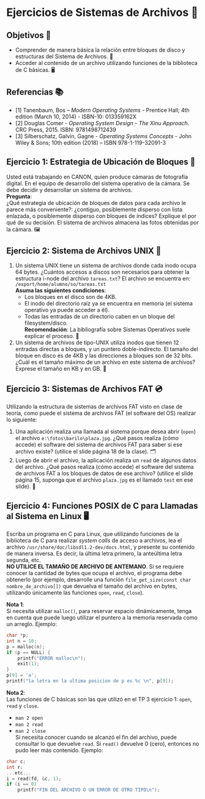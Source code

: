 # Ejercicios de Sistemas de Archivos 📂

## Objetivos 🎯

- Comprender de manera básica la relación entre bloques de disco y estructuras del Sistema de Archivos. 💾
- Acceder al contenido de un archivo utilizando funciones de la biblioteca de C básicas. 🖥️

## Referencias 📚

- [1] Tanenbaum, Bos – *Modern Operating Systems* - Prentice Hall; 4th edition (March 10, 2014) - ISBN-10: 013359162X
- [2] Douglas Comer - *Operating System Design - The Xinu Approach*. CRC Press, 2015. ISBN: 9781498712439
- [3] Silberschatz, Galvin, Gagne - *Operating Systems Concepts* - John Wiley & Sons; 10th edition (2018) – ISBN 978-1-119-32091-3

## Ejercicio 1: Estrategia de Ubicación de Bloques 📸

Usted está trabajando en CANON, quien produce cámaras de fotografía digital. En el equipo de desarrollo del sistema operativo de la cámara. Se debe decidir y desarrollar un sistema de archivos.  
**Pregunta**:  
¿Qué estrategia de ubicación de bloques de datos para cada archivo le parece más conveniente?: ¿contiguo, posiblemente disperso con lista enlazada, o posiblemente disperso con bloques de índices? Explique el por qué de su decisión. El sistema de archivos almacena las fotos obtenidas por la cámara. 🖼️

## Ejercicio 2: Sistema de Archivos UNIX 🐧

1. Un sistema UNIX tiene un sistema de archivos donde cada inodo ocupa 64 bytes. ¿Cuántos accesos a discos son necesarios para obtener la estructura i-node del archivo `tareas.txt`? El archivo se encuentra en:  
   `/export/home/alumno/so/tareas.txt`  
   **Asuma las siguientes condiciones**:  
   - Los bloques en el disco son de 4KB.  
   - El inodo del directorio raíz ya se encuentra en memoria (el sistema operativo ya puede acceder a él).  
   - Todas las entradas de un directorio caben en un bloque del filesystem/disco.  
   **Recomendación**: La bibliografía sobre Sistemas Operativos suele explicar el proceso. 📖  
2. Un sistema de archivos de tipo-UNIX utiliza inodos que tienen 12 entradas directas a bloques, y un puntero doble-indirecto. El tamaño del bloque en disco es de 4KB y las direcciones a bloques son de 32 bits. ¿Cuál es el tamaño máximo de un archivo en este sistema de archivos? Exprese el tamaño en KB y en GB. 📏

## Ejercicio 3: Sistemas de Archivos FAT 💿

Utilizando la estructura de sistemas de archivos FAT visto en clase de teoría, como puede el sistema de archivos FAT (el software del OS) realizar lo siguiente:  

1. Una aplicación realiza una llamada al sistema porque desea abrir (`open`) el archivo `e:\fotos\barilo\plaza.jpg`. ¿Qué pasos realiza (cómo accede) el software del sistema de archivos FAT para saber si ese archivo existe? (utilice el slide página 18 de la clase). 🗂️  
2. Luego de abrir el archivo, la aplicación realiza un `read` de algunos datos del archivo. ¿Qué pasos realiza (cómo accede) el software del sistema de archivos FAT a los bloques de datos de ese archivo? (utilice el slide página 15, suponga que el archivo `plaza.jpg` es el llamado `test` en ese slide). 📜

## Ejercicio 4: Funciones POSIX de C para Llamadas al Sistema en Linux 🖥️

Escriba un programa en C para Linux, que utilizando funciones de la biblioteca de C para realizar *system calls* de acceso a archivos, lea el archivo `/usr/share/doc/libsdl1.2-dev/docs.html`, y presente su contenido de manera inversa. Es decir, la última letra primero, la anteúltima letra segunda, etc.  
**NO UTILICE EL TAMAÑO DE ARCHIVO DE ANTEMANO**. Si se requiere conocer la cantidad de bytes que ocupa el archivo, el programa debe obtenerlo (por ejemplo, desarrolle una función `file_get_size(const char nombre_de_archivo[])` que devuelva el tamaño del archivo en bytes, utilizando únicamente las funciones `open`, `read`, `close`).  

**Nota 1**:  
Si necesita utilizar `malloc()`, para reservar espacio dinámicamente, tenga en cuenta que puede luego utilizar el puntero a la memoria reservada como un arreglo. Ejemplo:  

```c
char *p;
int n = 10;
p = malloc(n);
if (p == NULL) {
    printf("ERROR malloc\n");
    exit(1);
}
p[9] = 'a';
printf("la letra en la ultima posicion de p es %c \n", p[9]);
```

**Nota 2**:  
Las funciones de C básicas son las que utilizó en el TP 3 ejercicio 1: `open`, `read` y `close`.  

- `man 2 open`  
- `man 2 read`  
- `man 2 close`  
Si necesita conocer cuando se alcanzó el fin del archivo, puede consultar lo que devuelve `read`. Si `read()` devuelve 0 (cero), entonces no pudo leer más contenido. Ejemplo:  

```c
char c;
int r;
...etc...
i = read(fd, &c, 1);
if (i == 0)
    printf("FIN DEL ARCHIVO O UN ERROR DE OTRO TIPO\n");
```
